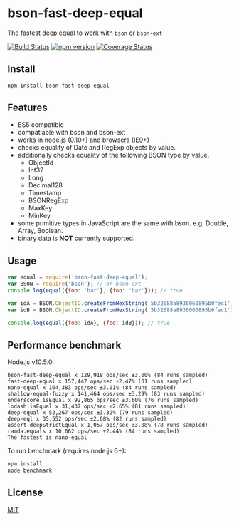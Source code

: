 # bson-fast-deep-equal
The fastest deep equal to work with `bson` or `bson-ext`

[![Build Status](https://travis-ci.org/Fonger/bson-fast-deep-equal.svg?branch=master)](https://travis-ci.org/Fonger/bson-fast-deep-equal)
[![npm version](https://badge.fury.io/js/bson-fast-deep-equal.svg)](http://badge.fury.io/js/bson-fast-deep-equal)
[![Coverage Status](https://coveralls.io/repos/github/Fonger/bson-fast-deep-equal/badge.svg?branch=master)](https://coveralls.io/github/Fonger/bson-fast-deep-equal?branch=master)


## Install

```bash
npm install bson-fast-deep-equal
```


## Features

- ES5 compatible
- compatiable with bson and bson-ext
- works in node.js (0.10+) and browsers (IE9+)
- checks equality of Date and RegExp objects by value.
- additionally checks equality of the following BSON type by value.
  - ObjectId
  - Int32
  - Long
  - Decimal128
  - Timestamp
  - BSONRegExp
  - MaxKey
  - MinKey
- some primitive types in JavaScript are the same with bson. e.g. Double, Array, Boolean.
- binary data is **NOT** currently supported.

## Usage

```javascript
var equal = require('bson-fast-deep-equal');
var BSON = require('bson'); // or bson-ext
console.log(equal({foo: 'bar'}, {foo: 'bar'})); // true

var idA = BSON.ObjectID.createFromHexString('5b32688a8936060895b0fec1');
var idB = BSON.ObjectID.createFromHexString('5b32688a8936060895b0fec1');

console.log(equal({foo: idA}, {foo: idB})); // true
```


## Performance benchmark

Node.js v10.5.0:

```
bson-fast-deep-equal x 129,918 ops/sec ±3.00% (84 runs sampled)
fast-deep-equal x 157,447 ops/sec ±2.47% (81 runs sampled)
nano-equal x 164,383 ops/sec ±3.01% (84 runs sampled)
shallow-equal-fuzzy x 141,464 ops/sec ±3.29% (83 runs sampled)
underscore.isEqual x 92,865 ops/sec ±3.60% (76 runs sampled)
lodash.isEqual x 31,437 ops/sec ±2.65% (81 runs sampled)
deep-equal x 52,267 ops/sec ±3.32% (79 runs sampled)
deep-eql x 35,552 ops/sec ±2.68% (82 runs sampled)
assert.deepStrictEqual x 1,057 ops/sec ±3.08% (78 runs sampled)
ramda.equals x 10,662 ops/sec ±2.44% (84 runs sampled)
The fastest is nano-equal
```

To run benchmark (requires node.js 6+):

```bash
npm install
node benchmark
```


## License

[MIT](https://github.com/Fonger/bson-fast-deep-equal/blob/master/LICENSE)
